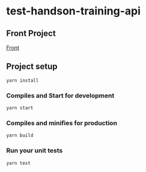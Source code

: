 # test-handson-training-api

## Front Project
[Front](https://github.com/kobedigitallabo/test-handson-training) 

## Project setup
```
yarn install
```

### Compiles and Start for development
```
yarn start
```

### Compiles and minifies for production
```
yarn build
```

### Run your unit tests
```
yarn test
```
